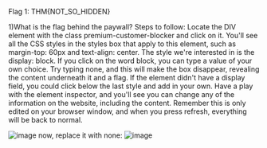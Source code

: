 Flag 1: THM{NOT_SO_HIDDEN}

1)What is the flag behind the paywall?
Steps to follow: Locate the DIV element with the class premium-customer-blocker and click on it. You'll see all the CSS styles in the styles box that apply to this element, such as margin-top: 60px and text-align: center. The style we're interested in is the display: block. If you click on the word block, you can type a value of your own choice. Try typing none, and this will make the box disappear, revealing the content underneath it and a flag. If the element didn't have a display field, you could click below the last style and add in your own. Have a play with the element inspector, and you'll see you can change any of the information on the website, including the content. Remember this is only edited on your browser window, and when you press refresh, everything will be back to normal.

![image](https://github.com/shiroroc/THM---Walking-An-Application/assets/166932167/34e42c78-5fa3-4400-bcfa-2f49b48d0f54)
now, replace it with none:
![image](https://github.com/shiroroc/THM---Walking-An-Application/assets/166932167/c6da14ff-6ebe-4faf-96f3-85b28622aa30)

